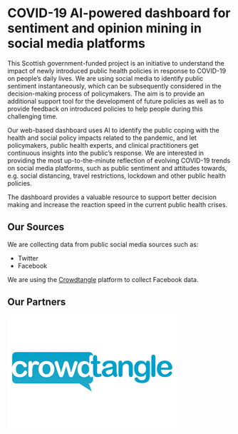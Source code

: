 <!-- # Artificial Intelligence (AI)-powered dashboard for COVID-19 related public sentiment and opinion mining in social media platforms -->

# COVID-19 AI-powered dashboard for sentiment and opinion mining in social media platforms

This Scottish government-funded project is an initiative to understand the impact of newly introduced public health policies in response to COVID-19 on people’s daily lives. We are using social media to identify public sentiment instantaneously, which can be subsequently considered in the decision-making process of policymakers. The aim is to provide an additional support tool for the development of future policies as well as to provide feedback on introduced policies to help people during this challenging time.

Our web-based dashboard uses AI to identify the public coping with the health and social policy impacts related to the pandemic, and let policymakers, public health experts, and clinical practitioners get continuous insights into the public’s response. We are interested in providing the most up-to-the-minute reflection of evolving COVID-19 trends on social media platforms, such as public sentiment and attitudes towards, e.g. social distancing, travel restrictions, lockdown and other public health policies. 

The dashboard provides a valuable resource to support better decision making and increase the reaction speed in the current public health crises.


## Our Sources

We are collecting data from public social media sources such as:

* Twitter
* Facebook

We are using the [Crowdtangle](https://www.crowdtangle.com/) platform to collect Facebook data.


## Our Partners


<table>
<!-- <tr> -->
    <!-- <th> -->
        <picture>
            <source media="(max-width: 799px)" srcset="/images/crowdtangle-320w.png"> 
            <source media="(min-width: 800px)" srcset="/images/crowdtangle.png">
            <img src="/images/crowdtangle.png" alt="CrowdTangle" class="partner2" />
        </picture>
    <!-- </th> -->
    <!-- <th>
        <picture>
            <source media="(max-width: 799px)" srcset="/images/uniofedinburgh-320w.png"> 
            <source media="(min-width: 800px)" srcset="/images/uniofedinburgh.png">
            <img src="/images/uniofedinburgh.png" alt="University of Edinburgh" class="partner1" />
        </picture>
    </th>
    <th>
        <picture>
            <source media="(max-width: 799px)" srcset="/images/usher_institute_logo-320w.png"> 
            <source media="(min-width: 800px)" srcset="/images/usher_institute_logo.png">
            <img src="/images/usher_institute_logo.png" alt="Usher Institute" class="partner3" />
        </picture>
    </th> -->
<!-- </tr> -->
</table>